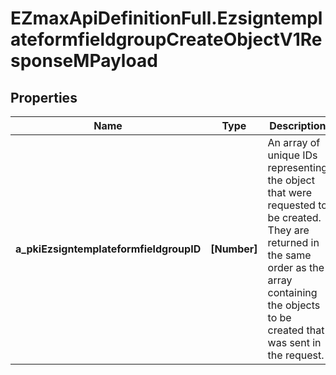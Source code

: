 # EZmaxApiDefinitionFull.EzsigntemplateformfieldgroupCreateObjectV1ResponseMPayload

## Properties

Name | Type | Description | Notes
------------ | ------------- | ------------- | -------------
**a_pkiEzsigntemplateformfieldgroupID** | **[Number]** | An array of unique IDs representing the object that were requested to be created.  They are returned in the same order as the array containing the objects to be created that was sent in the request. | 


